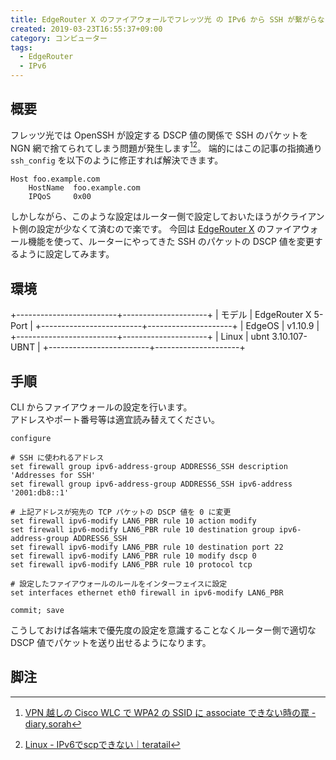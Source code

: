 ```yaml
---
title: EdgeRouter X のファイアウォールでフレッツ光 の IPv6 から SSH が繫がらない問題を解決する
created: 2019-03-23T16:55:37+09:00
category: コンピューター
tags:
  - EdgeRouter
  - IPv6
---
```

## 概要

フレッツ光では OpenSSH が設定する DSCP 値の関係で SSH のパケットを NGN 網で捨てられてしまう問題が発生します[^1][^2]。
端的にはこの記事の指摘通り `ssh_config` を以下のように修正すれば解決できます。

```markup
Host foo.example.com
    HostName  foo.example.com
    IPQoS     0x00
```

しかしながら、このような設定はルーター側で設定しておいたほうがクライアント側の設定が少なくて済むので楽です。
今回は [EdgeRouter X](https://www.ui.com/edgemax/edgerouter-x/) のファイアウォール機能を使って、ルーターにやってきた SSH のパケットの DSCP 値を変更するように設定してみます。

## 環境

+-------------------------+---------------------+
| モデル                  | EdgeRouter X 5-Port |
+-------------------------+---------------------+
| EdgeOS                  | v1.10.9             |
+-------------------------+---------------------+
| Linux                   | ubnt 3.10.107-UBNT  |
+-------------------------+---------------------+

## 手順

CLI からファイアウォールの設定を行います。  
アドレスやポート番号等は適宜読み替えてください。

<!-- more -->

```bash{outputLines: 2,3,6,7,13,14,16}
configure

# SSH に使われるアドレス
set firewall group ipv6-address-group ADDRESS6_SSH description 'Addresses for SSH'
set firewall group ipv6-address-group ADDRESS6_SSH ipv6-address '2001:db8::1'

# 上記アドレスが宛先の TCP パケットの DSCP 値を 0 に変更
set firewall ipv6-modify LAN6_PBR rule 10 action modify
set firewall ipv6-modify LAN6_PBR rule 10 destination group ipv6-address-group ADDRESS6_SSH
set firewall ipv6-modify LAN6_PBR rule 10 destination port 22
set firewall ipv6-modify LAN6_PBR rule 10 modify dscp 0
set firewall ipv6-modify LAN6_PBR rule 10 protocol tcp

# 設定したファイアウォールのルールをインターフェイスに設定
set interfaces ethernet eth0 firewall in ipv6-modify LAN6_PBR

commit; save
```

こうしておけば各端末で優先度の設定を意識することなくルーター側で適切な DSCP 値でパケットを送り出せるようになります。

## 脚注

[^1]: [VPN 越しの Cisco WLC で WPA2 の SSID に associate できない時の罠 - diary.sorah](https://diary.sorah.jp/2017/06/18/wlc-over-flets-ngn-dscp)
[^2]: [Linux - IPv6でscpできない｜teratail](https://teratail.com/questions/109654)
